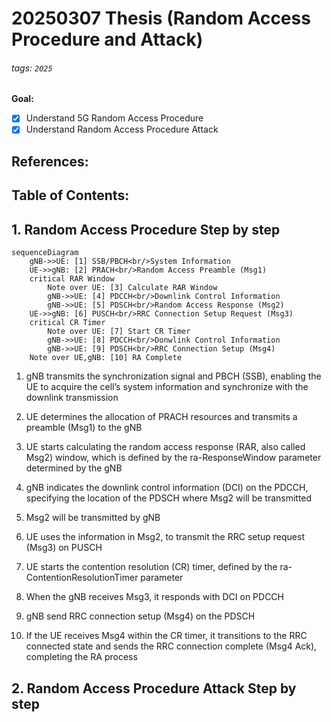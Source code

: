 # 20250307 Thesis (Random Access Procedure and Attack)

###### tags: `2025`

**Goal:**
- [x] Understand 5G Random Access Procedure
- [x] Understand Random Access Procedure Attack

**References:**
- 

**Table of Contents:**
- 

## 1. Random Access Procedure Step by step

```mermaid
sequenceDiagram
    gNB->>UE: [1] SSB/PBCH<br/>System Information
    UE->>gNB: [2] PRACH<br/>Random Access Preamble (Msg1)
    critical RAR Window
        Note over UE: [3] Calculate RAR Window
        gNB->>UE: [4] PDCCH<br/>Downlink Control Information
        gNB->>UE: [5] PDSCH<br/>Random Access Response (Msg2)
    UE->>gNB: [6] PUSCH<br/>RRC Connection Setup Request (Msg3)
    critical CR Timer
        Note over UE: [7] Start CR Timer
        gNB->>UE: [8] PDCCH<br/>Donwlink Control Information
        gNB->>UE: [9] PDSCH<br/>RRC Connection Setup (Msg4)
    Note over UE,gNB: [10] RA Complete
```

1.  gNB transmits the synchronization signal and PBCH (SSB), enabling the UE to acquire the cell’s system information and synchronize with the downlink
transmission

2. UE determines the allocation of PRACH resources and transmits a preamble (Msg1) to the gNB

3. UE starts calculating the random access response (RAR, also called Msg2) window, which is defined by the ra-ResponseWindow parameter determined by the gNB

4. gNB indicates the downlink control information (DCI) on the PDCCH, specifying the location of the PDSCH where Msg2 will be transmitted

5. Msg2 will be transmitted by gNB

6. UE uses the information in Msg2, to transmit the RRC setup request (Msg3) on PUSCH

7. UE starts the contention resolution (CR) timer, defined by the ra-ContentionResolutionTimer parameter

8. When the gNB receives Msg3, it responds with DCI on PDCCH

9. gNB send RRC connection setup (Msg4) on the PDSCH

10.  If the UE receives Msg4 within the CR timer, it transitions to the RRC connected state and sends the RRC connection complete (Msg4 Ack), completing the RA process

## 2. Random Access Procedure Attack Step by step

